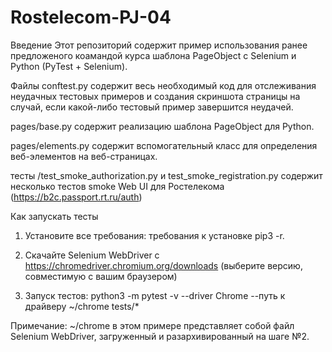 ﻿# Rostelecom-PJ-04
Введение
Этот репозиторий содержит пример использования ранее предложеного коамандой курса шаблона PageObject с Selenium и Python (PyTest + Selenium).

Файлы
conftest.py содержит весь необходимый код для отслеживания неудачных тестовых примеров и создания скриншота страницы на случай, если какой-либо тестовый пример завершится неудачей.

pages/base.py содержит реализацию шаблона PageObject для Python.

pages/elements.py содержит вспомогательный класс для определения веб-элементов на веб-страницах.

тесты /test_smoke_authorization.py и test_smoke_registration.py содержит несколько тестов smoke Web UI для Ростелекома (https://b2c.passport.rt.ru/auth)

Как запускать тесты
1) Установите все требования:
требования к установке pip3 -r.

2) Скачайте Selenium WebDriver с https://chromedriver.chromium.org/downloads (выберите версию, совместимую с вашим браузером)

3) Запуск тестов:
python3 -m pytest -v --driver Chrome --путь к драйверу ~/chrome tests/*

Примечание: ~/chrome в этом примере представляет собой файл Selenium WebDriver, загруженный и разархивированный на шаге №2.
